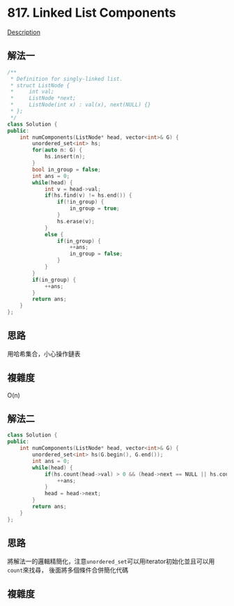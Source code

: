 # 817. Linked List Components

[Description](https://leetcode.com/problems/linked-list-components/description/)

## 解法一
```C++
/**
 * Definition for singly-linked list.
 * struct ListNode {
 *     int val;
 *     ListNode *next;
 *     ListNode(int x) : val(x), next(NULL) {}
 * };
 */
class Solution {
public:
    int numComponents(ListNode* head, vector<int>& G) {
        unordered_set<int> hs;
        for(auto n: G) {
            hs.insert(n);
        }
        bool in_group = false;
        int ans = 0;
        while(head) {
            int v = head->val;
            if(hs.find(v) != hs.end()) {
                if(!in_group) {
                    in_group = true;
                }
                hs.erase(v);
            }
            else {
                if(in_group) {
                    ++ans;
                    in_group = false;
                }
            }
        }
        if(in_group) {
            ++ans;
        }
        return ans;
    }
};
```

## 思路
用哈希集合，小心操作鏈表

## 複雜度
O(n)

## 解法二
```C++
class Solution {
public:
    int numComponents(ListNode* head, vector<int>& G) {
        unordered_set<int> hs(G.begin(), G.end());
        int ans = 0;
        while(head) {
            if(hs.count(head->val) > 0 && (head->next == NULL || hs.count(head->next->val) == 0)) {
                ++ans;
            }
            head = head->next;
        }
        return ans;
    }
};
```
## 思路
將解法一的邏輯精簡化，注意`unordered_set`可以用iterator初始化並且可以用`count`來找尋，
後面將多個條件合併簡化代碼

## 複雜度